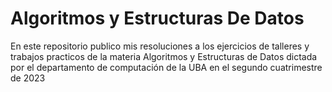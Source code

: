 # Algoritmos y Estructuras De Datos
En este repositorio publico mis resoluciones a los ejercicios de talleres y trabajos practicos de la materia Algoritmos y Estructuras de Datos dictada por el departamento de computación de la UBA en el segundo cuatrimestre de 2023
